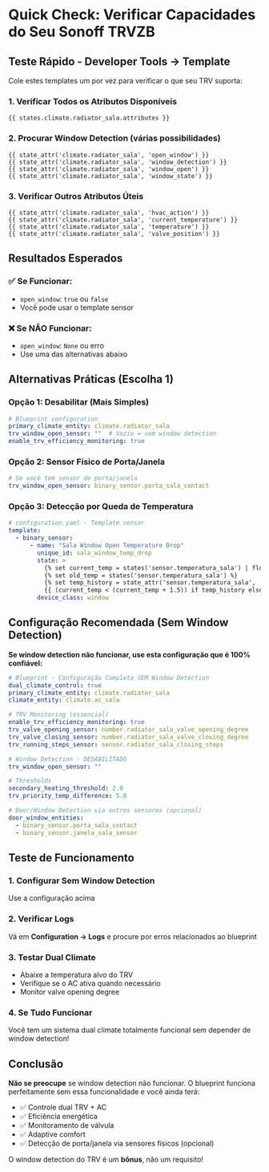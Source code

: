 # Quick Check: Verificar Capacidades do Seu Sonoff TRVZB

## Teste Rápido - Developer Tools → Template

Cole estes templates um por vez para verificar o que seu TRV suporta:

### 1. Verificar Todos os Atributos Disponíveis
```jinja2
{{ states.climate.radiator_sala.attributes }}
```

### 2. Procurar Window Detection (várias possibilidades)
```jinja2
{{ state_attr('climate.radiator_sala', 'open_window') }}
{{ state_attr('climate.radiator_sala', 'window_detection') }}
{{ state_attr('climate.radiator_sala', 'window_open') }}
{{ state_attr('climate.radiator_sala', 'window_state') }}
```

### 3. Verificar Outros Atributos Úteis
```jinja2
{{ state_attr('climate.radiator_sala', 'hvac_action') }}
{{ state_attr('climate.radiator_sala', 'current_temperature') }}
{{ state_attr('climate.radiator_sala', 'temperature') }}
{{ state_attr('climate.radiator_sala', 'valve_position') }}
```

## Resultados Esperados

### ✅ Se Funcionar:
- `open_window`: `true` ou `false`
- Você pode usar o template sensor

### ❌ Se NÃO Funcionar:
- `open_window`: `None` ou erro
- Use uma das alternativas abaixo

## Alternativas Práticas (Escolha 1)

### Opção 1: Desabilitar (Mais Simples)
```yaml
# Blueprint configuration
primary_climate_entity: climate.radiator_sala
trv_window_open_sensor: ""  # Vazio = sem window detection
enable_trv_efficiency_monitoring: true
```

### Opção 2: Sensor Físico de Porta/Janela
```yaml
# Se você tem sensor de porta/janela
trv_window_open_sensor: binary_sensor.porta_sala_contact
```

### Opção 3: Detecção por Queda de Temperatura
```yaml
# configuration.yaml - Template sensor
template:
  - binary_sensor:
      - name: "Sala Window Open Temperature Drop"
        unique_id: sala_window_temp_drop
        state: >
          {% set current_temp = states('sensor.temperatura_sala') | float(0) %}
          {% set old_temp = states('sensor.temperatura_sala') %}
          {% set temp_history = state_attr('sensor.temperatura_sala', 'history') %}
          {{ (current_temp < (current_temp + 1.5)) if temp_history else false }}
        device_class: window
```

## Configuração Recomendada (Sem Window Detection)

**Se window detection não funcionar, use esta configuração que é 100% confiável:**

```yaml
# Blueprint - Configuração Completa SEM Window Detection
dual_climate_control: true
primary_climate_entity: climate.radiator_sala
climate_entity: climate.ac_sala

# TRV Monitoring (essencial)
enable_trv_efficiency_monitoring: true
trv_valve_opening_sensor: number.radiator_sala_valve_opening_degree
trv_valve_closing_sensor: number.radiator_sala_valve_closing_degree
trv_running_steps_sensor: sensor.radiator_sala_closing_steps

# Window Detection - DESABILITADO
trv_window_open_sensor: ""

# Thresholds
secondary_heating_threshold: 2.0
trv_priority_temp_difference: 5.0

# Door/Window Detection via outros sensores (opcional)
door_window_entities:
  - binary_sensor.porta_sala_contact
  - binary_sensor.janela_sala_sensor
```

## Teste de Funcionamento

### 1. Configurar Sem Window Detection
Use a configuração acima

### 2. Verificar Logs
Vá em **Configuration → Logs** e procure por erros relacionados ao blueprint

### 3. Testar Dual Climate
- Abaixe a temperatura alvo do TRV
- Verifique se o AC ativa quando necessário
- Monitor valve opening degree

### 4. Se Tudo Funcionar
Você tem um sistema dual climate totalmente funcional sem depender de window detection!

## Conclusão

**Não se preocupe** se window detection não funcionar. O blueprint funciona perfeitamente sem essa funcionalidade e você ainda terá:

- ✅ Controle dual TRV + AC
- ✅ Eficiência energética
- ✅ Monitoramento de válvula
- ✅ Adaptive comfort
- ✅ Detecção de porta/janela via sensores físicos (opcional)

O window detection do TRV é um **bônus**, não um requisito!
